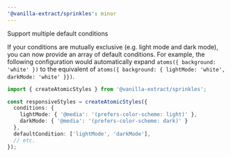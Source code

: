 ```yaml
---
'@vanilla-extract/sprinkles': minor
---
```


Support multiple default conditions

If your conditions are mutually exclusive (e.g. light mode and dark mode), you can now provide an array of default conditions. For example, the following configuration would automatically expand `atoms({ background: 'white' })` to the equivalent of `atoms({ background: { lightMode: 'white', darkMode: 'white' }})`.

```ts
import { createAtomicStyles } from '@vanilla-extract/sprinkles';

const responsiveStyles = createAtomicStyles({
  conditions: {
    lightMode: { '@media': '(prefers-color-scheme: light)' },
    darkMode: { '@media': '(prefers-color-scheme: dark)' }
  },
  defaultCondition: ['lightMode', 'darkMode'],
  // etc.
});
```